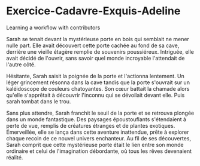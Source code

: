 # Exercice-Cadavre-Exquis-Adeline
Learning a workflow with contributors

Sarah se tenait devant la mystérieuse porte en bois qui semblait ne mener nulle part. Elle avait découvert cette porte cachée au fond de sa cave, derrière une vieille étagère remplie de souvenirs poussiéreux. Intriguée, elle avait décidé de l'ouvrir, sans savoir quel monde incroyable l'attendait de l'autre côté.


Hésitante, Sarah saisit la poignée de la porte et l'actionna lentement. Un léger grincement résonna dans la cave tandis que la porte s'ouvrait sur un kaléidoscope de couleurs chatoyantes. Son cœur battait la chamade alors qu'elle s'apprêtait à découvrir l'inconnu qui se dévoilait devant elle. 
Puis sarah tombat dans le trou.

Sans plus attendre, Sarah franchit le seuil de la porte et se retrouva plongée dans un monde fantastique. Des paysages époustouflants s'étendaient à perte de vue, remplis de créatures étranges et de plantes exotiques. Émerveillée, elle se lança dans cette aventure inattendue, prête à explorer chaque recoin de ce nouvel univers enchanteur. Au fil de ses découvertes, Sarah comprit que cette mystérieuse porte était le lien entre son monde ordinaire et celui de l'imagination débordante, où tous les rêves devenaient réalité.



